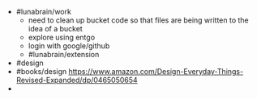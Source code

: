 - #lunabrain/work
	- need to clean up bucket code so that files are being written to the idea of a bucket
	- explore using entgo
	- login with google/github
	- #lunabrain/extension
- #design
- #books/design https://www.amazon.com/Design-Everyday-Things-Revised-Expanded/dp/0465050654
-